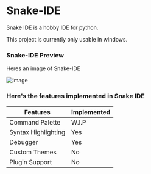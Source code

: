 <h1>Snake-IDE</h1>
Snake IDE is a hobby IDE for python.

This project is currently only usable in windows.
<h3>Snake-IDE Preview</h3>
Heres an image of Snake-IDE

![image](https://github.com/user-attachments/assets/a19d8dbd-d949-4020-8fd8-d687d841ec8a)

<h3>Here's the features implemented in Snake IDE</h3>

|Features|Implemented|
|-|-|
|Command Palette| W.I.P|
|Syntax Highlighting| Yes|
|Debugger | Yes|
|Custom Themes| No|
|Plugin Support| No|

